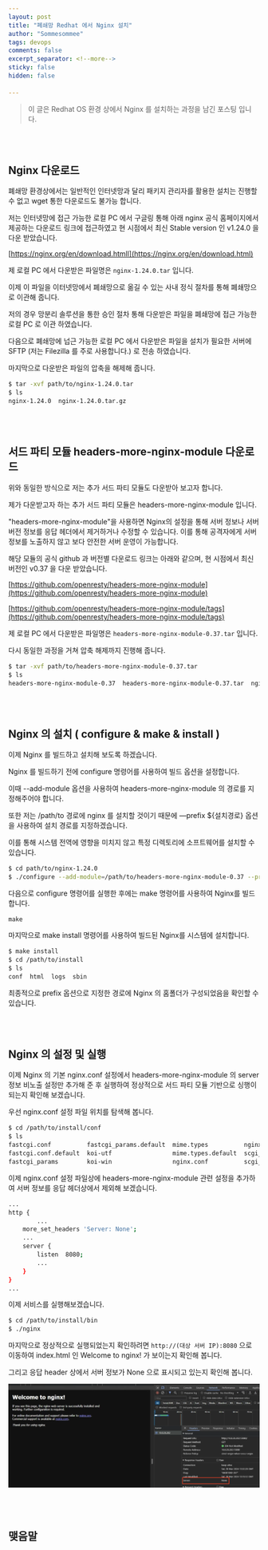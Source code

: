```yaml
---
layout: post
title: "폐쇄망 Redhat 에서 Nginx 설치"
author: "Sommesommee"
tags: devops
comments: false
excerpt_separator: <!--more-->
sticky: false
hidden: false

---
```


> 이 글은 Redhat OS 환경 상에서  Nginx 를 설치하는 과정을 남긴 포스팅 입니다.
>

<br/>

<br/>

<!--more-->

## Nginx 다운로드

폐쇄망 환경상에서는 일반적인 인터넷망과 달리 패키지 관리자를 활용한 설치는 진행할 수 없고 wget 통한 다운로드도 불가능 합니다.

저는 인터넷망에 접근 가능한 로컬 PC 에서 구글링 통해 아래 nginx 공식 홈페이지에서 제공하는 다운로드 링크에 접근하였고 현 시점에서 최신 Stable version 인 v1.24.0 을 다운 받았습니다.

[https://nginx.org/en/download.htmll](https://nginx.org/en/download.html)

제 로컬 PC 에서 다운받은 파일명은 `nginx-1.24.0.tar` 입니다.

이제 이 파일을 이터넷망에서 폐쇄망으로 옮길 수 있는 사내 정식 절차를 통해 폐쇄망으로 이관해 줍니다.

저의 경우 망분리 솔루션을 통한 승인 절차 통해 다운받은 파일을 폐쇄망에 접근 가능한 로컬 PC 로 이관 하였습니다.

다음으로 폐쇄망에 넙근 가능한 로컬 PC 에서  다운받은 파일을 설치가 필요한 서버에 SFTP (저는 Filezilla 를 주로 사용합니다.) 로 전송 하였습니다.

마지막으로 다운받은 파일의 압축을 해제해 줍니다.

```bash
$ tar -xvf path/to/nginx-1.24.0.tar
$ ls
nginx-1.24.0  nginx-1.24.0.tar.gz
```

<br/>

<br/>

## 서드 파티 모듈 headers-more-nginx-module 다운로드

위와 동일한 방식으로 저는 추가 서드 파티 모듈도 다운받아 보고자 합니다.

제가 다운받고자 하는 추가 서드 파티 모듈은 headers-more-nginx-module 입니다.

"headers-more-nginx-module"을 사용하면 Nginx의 설정을 통해 서버 정보나 서버 버전 정보를 응답 헤더에서 제거하거나 수정할 수 있습니다. 이를 통해 공격자에게 서버 정보를 노출하지 않고 보다 안전한 서버 운영이 가능합니다.

해당 모듈의 공식 github 과 버전별 다운로드 링크는 아래와 같으며, 현 시점에서 최신 버전인 v0.37 을 다운 받았습니다.

[https://github.com/openresty/headers-more-nginx-module](https://github.com/openresty/headers-more-nginx-module)

[https://github.com/openresty/headers-more-nginx-module/tags](https://github.com/openresty/headers-more-nginx-module/tags)

제 로컬 PC 에서 다운받은 파일명은 `headers-more-nginx-module-0.37.tar` 입니다.

다시 동일한 과정을 거쳐 압축 해제까지 진행해 줍니다.

 ```bash
 $ tar -xvf path/to/headers-more-nginx-module-0.37.tar
 $ ls
 headers-more-nginx-module-0.37  headers-more-nginx-module-0.37.tar  nginx-1.24.0  nginx-1.24.0.tar.gz
 ```

<br/>

<br/>

## Nginx 의 설치 ( configure & make & install )

이제 Nginx 를 빌드하고 설치해 보도록 하겠습니다.

Nginx 를 빌드하기 전에 configure 명령어를 사용하여 빌드 옵션을 설정합니다. 

이때 --add-module 옵션을 사용하여 headers-more-nginx-module 의 경로를 지정해주어야 합니다.

또한 저는 /path/to 경로에 nginx 를 설치할 것이기 때문에 —prefix ${설치경로} 옵션을 사용하여 설치 경로를 지정하겠습니다.

이를 통해 시스템 전역에 영향을 미치지 않고 특정 디렉토리에 소프트웨어를 설치할 수 있습니다.

```bash
$ cd path/to/nginx-1.24.0
$ ./configure --add-module=/path/to/headers-more-nginx-module-0.37 --prefix=/path/to/install
```

다음으로 configure 명령어를 실행한 후에는 make 명령어를 사용하여 Nginx를 빌드합니다.

```
make
```

마지막으로 make install 명령어를 사용하여 빌드된 Nginx를 시스템에 설치합니다.

```bash
$ make install
$ cd /path/to/install
$ ls
conf  html  logs  sbin
```

최종적으로 prefix 옵션으로 지정한 경로에  Nginx 의 홈폴더가 구성되었음을 확인할 수 있습니다.

<br/>

<br/>

## Nginx 의 설정 및 실행

이제 Nginx 의 기본 nginx.conf 설정에서  headers-more-nginx-module  의 server 정보 비노출 설정만 추가해 준 후 실행하여 정상적으로 서드 파티 모듈 기반으로 싱행이 되는지 확인해 보겠습니다.

우선 nginx.conf 설정 파일 위치를 탐색해 봅니다.

```bash
$ cd /path/to/install/conf
$ ls
fastcgi.conf          fastcgi_params.default  mime.types          nginx.conf.default   uwsgi_params
fastcgi.conf.default  koi-utf                 mime.types.default  scgi_params          uwsgi_params.default
fastcgi_params        koi-win                 nginx.conf          scgi_params.default  win-utf
```

이제 nginx.conf 설정 파일상에 headers-more-nginx-module 관련 설정을 추가하여 서버 정보를 응답 헤더상에서 제외해 보겠습니다.

```bash
...
http {
		...
    more_set_headers 'Server: None';
    ...
    server {
    	listen	8080;
    	...
    }
}
...
```

이제 서비스를 실행해보겠습니다.

```bash
$ cd /path/to/install/bin
$ ./nginx
```

마지막으로 정상적으로 실행되었는지 확인하려면  `http://(대상 서버 IP):8080` 으로 이동하여 index.html 인 Welcome to nginx! 가 보이는지 확인해 봅니다.

그리고 응답 header 상에서 서버 정보가 None 으로 표시되고 있는지 확인해 봅니다.

![대체 텍스트](https://github.com/sommesommee/sommesommee.github.io/blob/master/_images/image_20240330.png?raw=true)

<br/>

<br/>

## 맺음말

